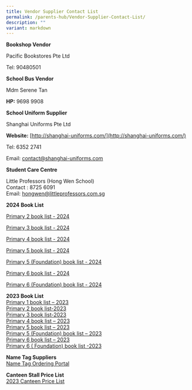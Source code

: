 ```yaml
---
title: Vendor Supplier Contact List
permalink: /parents-hub/Vendor-Supplier-Contact-List/
description: ""
variant: markdown
---
```

**Bookshop Vendor**

Pacific Bookstores Pte Ltd

Tel: 90480501

**School Bus Vendor**

Mdm Serene Tan

**HP:** 9698 9908

**School Uniform Supplier**

Shanghai Uniforms Pte Ltd

**Website:** [http://shanghai-uniforms.com/](http://shanghai-uniforms.com/)

Tel: 6352 2741

Email: [contact@shanghai-uniforms.com](mailto:contact@shanghai-uniforms.com) 

**Student Care Centre**

Little Professors (Hong Wen School)  
Contact : 8725 6091  
Email: [hongwen@littleprofessors.com.sg](mailto:hongwen@littleprofessors.com.sg)

**2024 Book List**

[Primary 2 book list - 2024](/files/Parents'%20Hub/Booklists_2024/P2_Booklist_2024.pdf)

[Primary 3 book list - 2024](/files/Parents'%20Hub/Booklists_2024/P3_Booklist_2024.pdf)

[Primary 4 book list - 2024](/files/Parents'%20Hub/Booklists_2024/P4_Booklist_2024.pdf)

[Primary 5 book list - 2024](/files/Parents'%20Hub/Booklists_2024/P5_Booklist_2024.pdf)

[Primary 5 (Foundation) book list - 2024](/files/Parents'%20Hub/Booklists_2024/P5_F_Booklist_2024.pdf)

[Primary 6 book list - 2024](/files/Parents'%20Hub/Booklists_2024/P6_Booklist_2024.pdf)

[Primary 6 (Foundation) book list - 2024](/files/Parents'%20Hub/Booklists_2024/P6_F_Booklist_2024.pdf)



**2023 Book List**  
[Primary 1 book list – 2023](/files/Parents'%20Hub/Vendorsupplier%20contact%20list/p1_bklist_2023.pdf)  
[Primary 2 book list-2023](/files/Parents'%20Hub/Vendorsupplier%20contact%20list/p2_bklist_2023.pdf)  
[Primary 3 book list-2023](/files/Parents'%20Hub/Vendorsupplier%20contact%20list/p3_bklist_2023.pdf)     
[Primary 4 book list – 2023](/files/Parents'%20Hub/Vendorsupplier%20contact%20list/p4_bklist_2023.pdf)  
[Primary 5 book list – 2023](/files/Parents'%20Hub/Vendorsupplier%20contact%20list/p5_bklist_2023.pdf)  
[Primary 5 (Foundation) book list – 2023](/files/Parents'%20Hub/Vendorsupplier%20contact%20list/p5_fdn_bklist_2023.pdf)  
[Primary 6 book list – 2023](/files/Parents'%20Hub/Vendorsupplier%20contact%20list/p6_bklist_2023.pdf)  
[Primary 6 ( Foundation) book list -2023](/files/Parents'%20Hub/Vendorsupplier%20contact%20list/p6_fdn_bklist_2023.pdf)


**Name Tag Suppliers**  
[Name Tag Ordering Portal](http://www.stitchwerkz.sg/nametags_hws)

**Canteen Stall Price List**  
[2023 Canteen Price List](/files/Parents'%20Hub/Vendorsupplier%20contact%20list/Canteen_prices_2023.pdf)